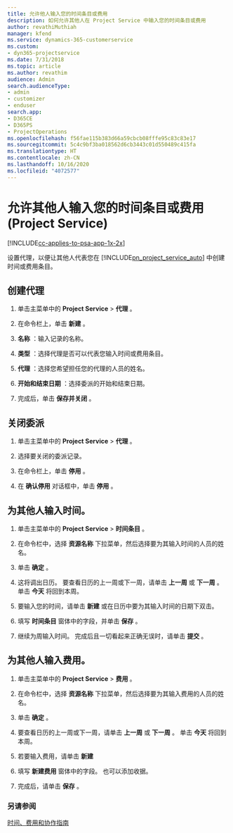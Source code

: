 ```yaml
---
title: 允许他人输入您的时间条目或费用
description: 如何允许其他人在 Project Service 中输入您的时间条目或费用
author: revathiMuthiah
manager: kfend
ms.service: dynamics-365-customerservice
ms.custom:
- dyn365-projectservice
ms.date: 7/31/2018
ms.topic: article
ms.author: revathim
audience: Admin
search.audienceType:
- admin
- customizer
- enduser
search.app:
- D365CE
- D365PS
- ProjectOperations
ms.openlocfilehash: f56fae115b383d66a59cbcb08fffe95c83c83e17
ms.sourcegitcommit: 5c4c9bf3ba018562d6cb3443c01d550489c415fa
ms.translationtype: HT
ms.contentlocale: zh-CN
ms.lasthandoff: 10/16/2020
ms.locfileid: "4072577"
---
```

# <a name="allow-someone-else-to-enter-your-time-entry-or-expense-project-service"></a>允许其他人输入您的时间条目或费用 (Project Service)

[!INCLUDE[cc-applies-to-psa-app-1x-2x](../includes/cc-applies-to-psa-app-1x-2x.md)]

设置代理，以便让其他人代表您在 [!INCLUDE[pn_project_service_auto](../includes/pn-project-service-auto.md)] 中创建时间或费用条目。  
  
## <a name="create-a-delegate"></a>创建代理  
  
1.  单击主菜单中的 **Project Service** > **代理** 。  
  
2.  在命令栏上，单击 **新建** 。  
  
3. **名称** ：输入记录的名称。  
  
4. **类型** ：选择代理是否可以代表您输入时间或费用条目。  
  
5. **代理** ：选择您希望担任您的代理的人员的姓名。  
  
6. **开始和结束日期** ：选择委派的开始和结束日期。  
  
7.  完成后，单击 **保存并关闭** 。  
  
## <a name="turn-off-delegation"></a>关闭委派  
  
1.  单击主菜单中的 **Project Service** > **代理** 。  
  
2.  选择要关闭的委派记录。  
  
3.  在命令栏上，单击 **停用** 。  
  
4.  在 **确认停用** 对话框中，单击 **停用** 。  
  
## <a name="enter-time-for-someone-else"></a>为其他人输入时间。  
  
1.  单击主菜单中的 **Project Service** > **时间条目** 。  
  
2.  在命令栏中，选择 **资源名称** 下拉菜单，然后选择要为其输入时间的人员的姓名。  
  
3.  单击 **确定** 。  
  
4.  这将调出日历。 要查看日历的上一周或下一周，请单击 **上一周** 或 **下一周** 。 单击 **今天** 将回到本周。  
  
5.  要输入您的时间，请单击 **新建** 或在日历中要为其输入时间的日期下双击。  
  
6.  填写 **时间条目** 窗体中的字段，并单击 **保存** 。  
  
7.  继续为周输入时间。 完成后且一切看起来正确无误时，请单击 **提交** 。  
  
## <a name="enter-expenses-for-someone-else"></a>为其他人输入费用。  
  
1.  单击主菜单中的 **Project Service** > **费用** 。  
  
2.  在命令栏中，选择 **资源名称** 下拉菜单，然后选择要为其输入费用的人员的姓名。  
  
3.  单击 **确定** 。  
  
4.  要查看日历的上一周或下一周，请单击 **上一周** 或 **下一周** 。 单击 **今天** 将回到本周。  
  
5.  若要输入费用，请单击 **新建**  
  
6.  填写 **新建费用** 窗体中的字段。 也可以添加收据。  
  
7.  完成后，请单击 **保存** 。  
  
### <a name="see-also"></a>另请参阅  
 [时间、费用和协作指南](../psa/time-expense-collaboration-guide.md)
